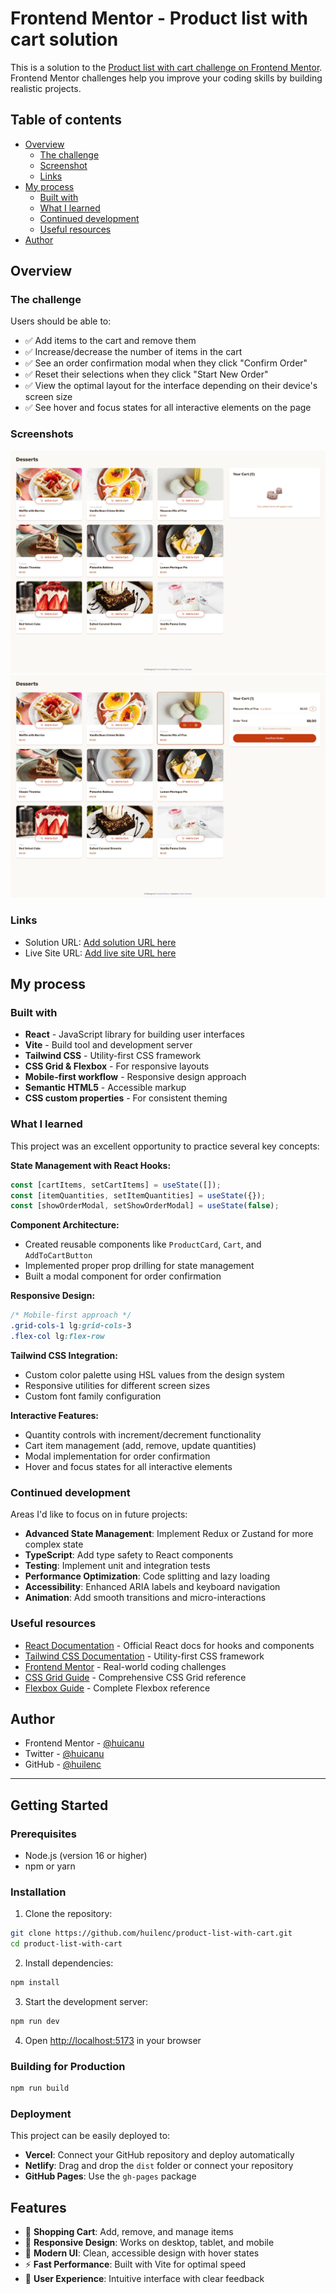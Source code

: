 # Frontend Mentor - Product list with cart solution

This is a solution to the [Product list with cart challenge on Frontend Mentor](https://www.frontendmentor.io/challenges/product-list-with-cart-5MmqLVAp_d). Frontend Mentor challenges help you improve your coding skills by building realistic projects.

## Table of contents

- [Overview](#overview)
  - [The challenge](#the-challenge)
  - [Screenshot](#screenshot)
  - [Links](#links)
- [My process](#my-process)
  - [Built with](#built-with)
  - [What I learned](#what-i-learned)
  - [Continued development](#continued-development)
  - [Useful resources](#useful-resources)
- [Author](#author)

## Overview

### The challenge

Users should be able to:

- ✅ Add items to the cart and remove them
- ✅ Increase/decrease the number of items in the cart
- ✅ See an order confirmation modal when they click "Confirm Order"
- ✅ Reset their selections when they click "Start New Order"
- ✅ View the optimal layout for the interface depending on their device's screen size
- ✅ See hover and focus states for all interactive elements on the page

### Screenshots

![Desktop View](./desktopPreview1.jpg)
![Active Desktop View](./desktopPreview2.jpg)

### Links

- Solution URL: [Add solution URL here](https://your-solution-url.com)
- Live Site URL: [Add live site URL here](https://your-live-site-url.com)

## My process

### Built with

- **React** - JavaScript library for building user interfaces
- **Vite** - Build tool and development server
- **Tailwind CSS** - Utility-first CSS framework
- **CSS Grid & Flexbox** - For responsive layouts
- **Mobile-first workflow** - Responsive design approach
- **Semantic HTML5** - Accessible markup
- **CSS custom properties** - For consistent theming

### What I learned

This project was an excellent opportunity to practice several key concepts:

**State Management with React Hooks:**

```jsx
const [cartItems, setCartItems] = useState([]);
const [itemQuantities, setItemQuantities] = useState({});
const [showOrderModal, setShowOrderModal] = useState(false);
```

**Component Architecture:**

- Created reusable components like `ProductCard`, `Cart`, and `AddToCartButton`
- Implemented proper prop drilling for state management
- Built a modal component for order confirmation

**Responsive Design:**

```css
/* Mobile-first approach */
.grid-cols-1 lg:grid-cols-3
.flex-col lg:flex-row
```

**Tailwind CSS Integration:**

- Custom color palette using HSL values from the design system
- Responsive utilities for different screen sizes
- Custom font family configuration

**Interactive Features:**

- Quantity controls with increment/decrement functionality
- Cart item management (add, remove, update quantities)
- Modal implementation for order confirmation
- Hover and focus states for all interactive elements

### Continued development

Areas I'd like to focus on in future projects:

- **Advanced State Management**: Implement Redux or Zustand for more complex state
- **TypeScript**: Add type safety to React components
- **Testing**: Implement unit and integration tests
- **Performance Optimization**: Code splitting and lazy loading
- **Accessibility**: Enhanced ARIA labels and keyboard navigation
- **Animation**: Add smooth transitions and micro-interactions

### Useful resources

- [React Documentation](https://react.dev/) - Official React docs for hooks and components
- [Tailwind CSS Documentation](https://tailwindcss.com/docs) - Utility-first CSS framework
- [Frontend Mentor](https://www.frontendmentor.io/) - Real-world coding challenges
- [CSS Grid Guide](https://css-tricks.com/snippets/css/complete-guide-grid/) - Comprehensive CSS Grid reference
- [Flexbox Guide](https://css-tricks.com/snippets/css/a-guide-to-flexbox/) - Complete Flexbox reference

## Author

- Frontend Mentor - [@huicanu](https://www.frontendmentor.io/profile/huilenc)
- Twitter - [@huicanu](https://www.twitter.com/huicanu)
- GitHub - [@huilenc](https://www.github.com/huilenc)

---

## Getting Started

### Prerequisites

- Node.js (version 16 or higher)
- npm or yarn

### Installation

1. Clone the repository:

```bash
git clone https://github.com/huilenc/product-list-with-cart.git
cd product-list-with-cart
```

2. Install dependencies:

```bash
npm install
```

3. Start the development server:

```bash
npm run dev
```

4. Open [http://localhost:5173](http://localhost:5173) in your browser

### Building for Production

```bash
npm run build
```

### Deployment

This project can be easily deployed to:

- **Vercel**: Connect your GitHub repository and deploy automatically
- **Netlify**: Drag and drop the `dist` folder or connect your repository
- **GitHub Pages**: Use the `gh-pages` package

## Features

- 🛒 **Shopping Cart**: Add, remove, and manage items
- 📱 **Responsive Design**: Works on desktop, tablet, and mobile
- 🎨 **Modern UI**: Clean, accessible design with hover states
- ⚡ **Fast Performance**: Built with Vite for optimal speed
- 🎯 **User Experience**: Intuitive interface with clear feedback
